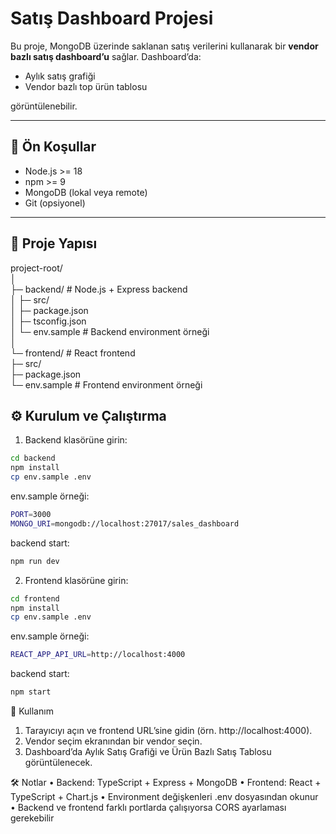 # Satış Dashboard Projesi

Bu proje, MongoDB üzerinde saklanan satış verilerini kullanarak bir **vendor bazlı satış dashboard’u** sağlar. Dashboard’da:

- Aylık satış grafiği
- Vendor bazlı top ürün tablosu

görüntülenebilir.

---

## 🚀 Ön Koşullar

- Node.js >= 18  
- npm >= 9  
- MongoDB (lokal veya remote)  
- Git (opsiyonel)

---

## 📁 Proje Yapısı
project-root/  
│  
├─ backend/             # Node.js + Express backend  
│  ├─ src/  
│  ├─ package.json  
│  ├─ tsconfig.json  
│  └─ env.sample        # Backend environment örneği  
│  
└─ frontend/            # React frontend  
├─ src/  
├─ package.json  
└─ env.sample        # Frontend environment örneği  
  


## ⚙️ Kurulum ve Çalıştırma

1. Backend klasörüne girin:

```bash
cd backend
npm install
cp env.sample .env
```

env.sample örneği: 
```bash
PORT=3000
MONGO_URI=mongodb://localhost:27017/sales_dashboard
```

backend start:
```bash
npm run dev
```

2. Frontend klasörüne girin:

```bash
cd frontend
npm install
cp env.sample .env
```

env.sample örneği: 
```bash
REACT_APP_API_URL=http://localhost:4000
```

backend start:
```bash
npm start
```

🔗 Kullanım
1.	Tarayıcıyı açın ve frontend URL’sine gidin (örn. http://localhost:4000).
2.	Vendor seçim ekranından bir vendor seçin.
3.	Dashboard’da Aylık Satış Grafiği ve Ürün Bazlı Satış Tablosu görüntülenecek.

🛠️ Notlar
•	Backend: TypeScript + Express + MongoDB
•	Frontend: React + TypeScript + Chart.js
•	Environment değişkenleri .env dosyasından okunur
•	Backend ve frontend farklı portlarda çalışıyorsa CORS ayarlaması gerekebilir

